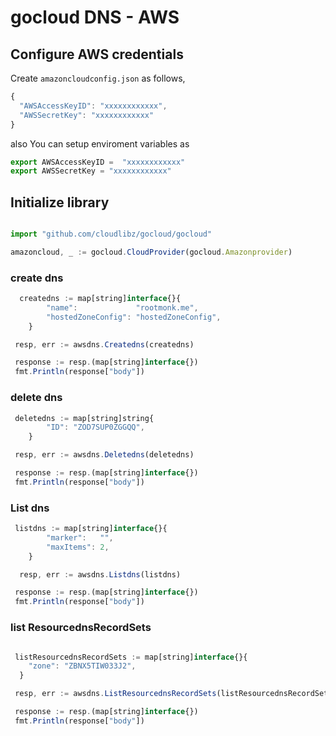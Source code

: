 # gocloud DNS - AWS

## Configure AWS credentials

Create `amazoncloudconfig.json` as follows,
```js
{
  "AWSAccessKeyID": "xxxxxxxxxxxx",
  "AWSSecretKey": "xxxxxxxxxxxx"
}
```

also You can setup enviroment variables as

```js
export AWSAccessKeyID =  "xxxxxxxxxxxx"
export AWSSecretKey = "xxxxxxxxxxxx"
```

## Initialize library

```js

import "github.com/cloudlibz/gocloud/gocloud"

amazoncloud, _ := gocloud.CloudProvider(gocloud.Amazonprovider)
```

### create dns

```js
  createdns := map[string]interface{}{
		"name":             "rootmonk.me",
		"hostedZoneConfig": "hostedZoneConfig",
	}

 resp, err := awsdns.Createdns(createdns)

 response := resp.(map[string]interface{})
 fmt.Println(response["body"])
```

### delete dns
```js
 deletedns := map[string]string{
		"ID": "ZOD7SUP0ZGGQQ",
	}

 resp, err := awsdns.Deletedns(deletedns)

 response := resp.(map[string]interface{})
 fmt.Println(response["body"])
```

### List dns

```js
 listdns := map[string]interface{}{
		"marker":   "",
		"maxItems": 2,
	}

  resp, err := awsdns.Listdns(listdns)

 response := resp.(map[string]interface{})
 fmt.Println(response["body"])
```

### list ResourcednsRecordSets

```js

 listResourcednsRecordSets := map[string]interface{}{
	"zone": "ZBNX5TIW033J2",
  }

 resp, err := awsdns.ListResourcednsRecordSets(listResourcednsRecordSets)

 response := resp.(map[string]interface{})
 fmt.Println(response["body"])
```
